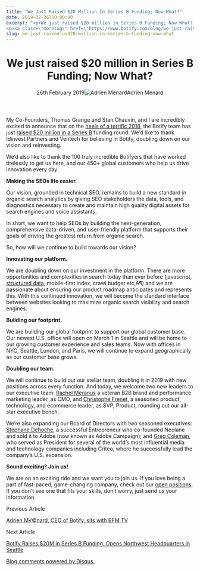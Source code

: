 ```yaml
---
title: "We Just Raised $20 Million In Series B Funding; Now What?"
date: 2019-02-26T00:00:00
excerpt: "<p>We just raised $20 million in Series B Funding; Now What? 26th February 2019Adrien Menard My Co-Founders, Thomas Grange and Stan Chauvin, and I are incredibly excited to announce that on the heels of a terrific 2018, the Botify team has just raised $20 million in a Series B funding round. We&#8217;d like to thank&hellip; </p>
<p><a class=\"moretag\" href=\"https://www.botify.com/blog/we-just-raised-usd20-million-in-series-b-funding-now-what\">Read the full article</a></p>"
slug: we-just-raised-usd20-million-in-series-b-funding-now-what
---
```


<header class="text-center">
<h1 class="font-internacional font-regular normal text-header-one leading-header-one text-typography-accent-2">We just raised $20 million in Series B Funding; Now What?</h1>
<div class="flex items-center justify-center my-3"><span class="mr-1 font-internacional font-regular normal text-base leading-none text-typography-primary-lighter">26th February 2019</span><img decoding="async" alt="Adrien Menard" class="rounded-full w-10 h-10" src="//images.ctfassets.net/tp56mevc46jo/4NVSG5Vl96se6eUYcEC6qo/221d82a3fc94d79e0ebc3f9a4445c0c8/Pasted_image_at_2017_08_30_03_47_PM.png"><span class="ml-1 font-internacional font-regular normal text-base leading-none text-typography-primary">Adrien Menard</span></div>
</header>
<p><span class="font-roboto font-regular normal text-base leading-none Markdown__Container"></span></p>
<p>My Co-Founders, Thomas Grange and Stan Chauvin, and I are incredibly excited to announce that on the <a href="https://www.botify.com/blog/botify's-top-innovations-of-2018-a-year-of-new-frontiers-for-our-customers" title="Heels of a terrific 2018">heels of a terrific 2018</a>, the Botify team has just <a href="https://www.botify.com/blog/botify-raises-usd20m-in-series-b-funding-opens-northwest-headquarters-in" title="Botify Raises $20M in Series B">raised $20 million in a Series B</a> funding round. We&#8217;d like to thank Idinvest Partners and Ventech for believing in Botify, doubling down on our vision and reinvesting.</p>
<p>We&#8217;d also like to thank the 100 truly incredible Botifyers that have worked tirelessly to get us here, and our 450+ global customers who help us drive innovation every day.</p>
<p><strong>Making the SEOs life easier.</strong></p>
<p>Our vision, grounded in technical SEO, remains to build a new standard in organic search analytics by giving SEO stakeholders the data, tools, and diagnostics necessary to create and maintain high quality digital assets for search engines and voice assistants.</p>
<p>In short, we want to help SEOs by building the next-generation, comprehensive data-driven, and user-friendly platform that supports their goals of driving the greatest return from organic search.</p>
<p>So, how will we continue to build towards our vision?</p>
<p><strong>Innovating our platform.</strong></p>
<p>We are doubling down on our investment in the platform. There are more opportunities and complexities in search today than ever before (javascript, <a href="https://www.botify.com/learn/guides/structured-data-basics-using-schema-org-to-help-search-engines-understand-your-content" data-internallinksmanager029f6b8e52c="3" title="structured data" target="_blank" rel="noopener">structured data</a>, mobile-first index, crawl budget etc‚Ä¶)  and we are passionate about ensuring our product roadmap anticipates and represents this. With this continued innovation, we will become the standard interface between websites looking to maximize organic search visibility and search engines.</p>
<p><strong>Building our footprint.</strong></p>
<p>We are building our global footprint to support our global customer base. Our newest U.S. office will open on March 1 in Seattle and will be home to our growing customer experience and sales teams. Now with offices in NYC, Seattle, London, and Paris, we will continue to expand geographically as our customer base grows.</p>
<p><strong>Doubling our team.</strong></p>
<p>We will continue to build out our stellar team, doubling it in 2019 with new positions across every function. And today, we welcome two new leaders to our executive team: <a href="https://www.linkedin.com/in/rachelmeranus/" title="Rachel Meranus">Rachel Meranus</a> a veteran B2B brand and performance marketing leader, as CMO, and <a href="https://www.linkedin.com/in/frenet/" title="Christophe Frenet">Christophe Frenet</a>, a seasoned product, technology, and ecommerce leader, as SVP, Product, rounding out our all-star executive bench.</p>
<p>We&#8217;re also expanding our Board of Directors with two seasoned executives: <a href="https://www.linkedin.com/in/st%C3%A9phane-dehoche-57863/" title="Stephane Dehoche">Stephane Dehoche</a>, a successful Entrepreneur who co-founded Neolane and sold it to Adobe (now known as Adobe Campaign); and <a href="https://www.linkedin.com/in/grcoleman/" title="Greg Coleman">Greg Coleman</a>, who served as President for several of the world&#8217;s most influential media and technology companies including Criteo, where he successfully lead the company&#8217;s U.S. expansion.</p>
<p><strong>Sound exciting? Join us!</strong></p>
<p>We are on an exciting ride and we want you to join us. If you love being a part of fast-paced, game-changing company, check out our <a href="https://www.botify.com/careers" title="Open Positions">open positions</a>. If you don&#8217;t see one that fits your skills, don&#8217;t worry, just send us your information.</p>
<footer class="flex justify-center my-5 mx-5">
<div class="mr-1 w-1/2 text-right">
<p><span class="font-internacional font-regular normal text-base leading-none text-typography-primary">Previous Article</span></p>
<p><a class="inline-block mt-2" href="/blog/adrien-menard-ceo-of-botify-sits-with-bfm-tv"><span class="font-roboto font-regular normal text-base leading-none text-typography-accent-4">Adrien M√©nard, CEO of Botify, sits with BFM TV</span></a></p>
</div>
<div class="ml-1 w-1/2">
<p><span class="font-internacional font-regular normal text-base leading-none text-typography-primary">Next Article</span></p>
<p><a class="inline-block mt-2" href="/blog/botify-raises-usd20m-in-series-b-funding-opens-northwest-headquarters-in"><span class="font-roboto font-regular normal text-base leading-none text-typography-accent-4">Botify Raises $20M in Series B Funding, Opens Northwest Headquarters in Seattle</span></a></p>
</div>
</footer>
<div shortname="botify" title="We just raised $20 million in Series B Funding; Now What?" url="https://www.botify.com/blog/we-just-raised-usd20-million-in-series-b-funding-now-what">
<div id="disqus_thread_old"></div>
<p><a class="dsq-brlink" href="http://disqus.com">Blog comments powered by <span class="logo-disqus">Disqus</span>.</a></p>
</div>
